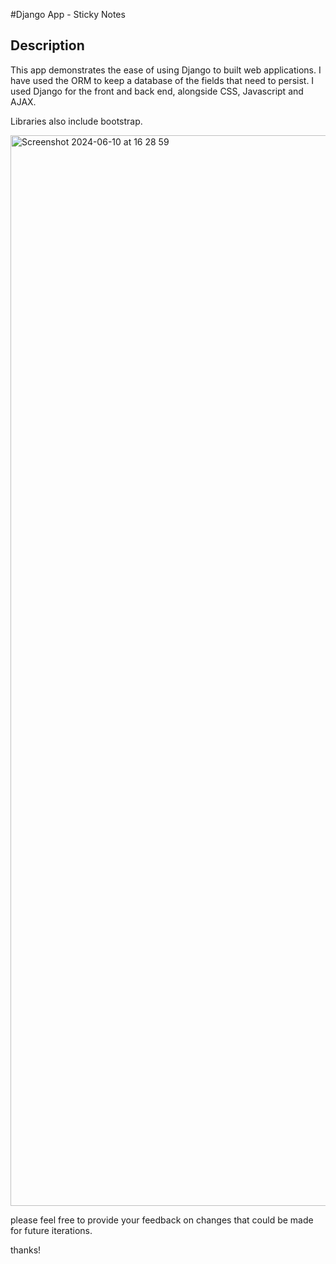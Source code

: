 #Django App - Sticky Notes

## Description

This app demonstrates the ease of using Django to built web applications. I have used the ORM to keep a database of the fields that need to persist. I used Django for the front and back end, alongside CSS, Javascript and AJAX.

Libraries also include bootstrap.


<img width="1713" alt="Screenshot 2024-06-10 at 16 28 59" src="https://github.com/zakirali1/sticky-note/assets/50696365/ab137f93-6abd-475d-bed7-1fa6aa3c4113">


please feel free to provide your feedback on changes that could be made for future iterations. 

thanks!
